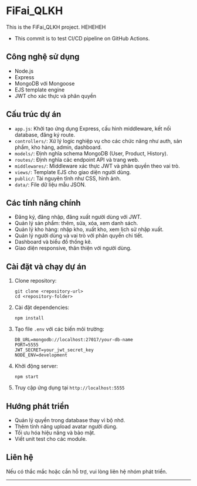 # FiFai_QLKH

This is the FiFai_QLKH project. HEHEHEH

* This commit is to test CI/CD pipeline on GitHub Actions.
## Công nghệ sử dụng
- Node.js
- Express
- MongoDB với Mongoose
- EJS template engine
- JWT cho xác thực và phân quyền

## Cấu trúc dự án
- `app.js`: Khởi tạo ứng dụng Express, cấu hình middleware, kết nối database, đăng ký route.
- `controllers/`: Xử lý logic nghiệp vụ cho các chức năng như auth, sản phẩm, kho hàng, admin, dashboard.
- `models/`: Định nghĩa schema MongoDB (User, Product, History).
- `routes/`: Định nghĩa các endpoint API và trang web.
- `middlewares/`: Middleware xác thực JWT và phân quyền theo vai trò.
- `views/`: Template EJS cho giao diện người dùng.
- `public/`: Tài nguyên tĩnh như CSS, hình ảnh.
- `data/`: File dữ liệu mẫu JSON.

## Các tính năng chính
- Đăng ký, đăng nhập, đăng xuất người dùng với JWT.
- Quản lý sản phẩm: thêm, sửa, xóa, xem danh sách.
- Quản lý kho hàng: nhập kho, xuất kho, xem lịch sử nhập xuất.
- Quản lý người dùng và vai trò với phân quyền chi tiết.
- Dashboard và biểu đồ thống kê.
- Giao diện responsive, thân thiện với người dùng.

## Cài đặt và chạy dự án
1. Clone repository:
   ```
   git clone <repository-url>
   cd <repository-folder>
   ```
2. Cài đặt dependencies:
   ```
   npm install
   ```
3. Tạo file `.env` với các biến môi trường:
   ```
   DB_URL=mongodb://localhost:27017/your-db-name
   PORT=5555
   JWT_SECRET=your_jwt_secret_key
   NODE_ENV=development
   ```
4. Khởi động server:
   ```
   npm start
   ```
5. Truy cập ứng dụng tại `http://localhost:5555`

## Hướng phát triển
- Quản lý quyền trong database thay vì bộ nhớ.
- Thêm tính năng upload avatar người dùng.
- Tối ưu hóa hiệu năng và bảo mật.
- Viết unit test cho các module.

## Liên hệ
Nếu có thắc mắc hoặc cần hỗ trợ, vui lòng liên hệ nhóm phát triển.

---
